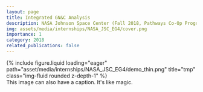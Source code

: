 ```yaml
---
layout: page
title: Integrated GN&C Analysis
description: NASA Johnson Space Center (Fall 2018, Pathways Co-Op Program)
img: assets/media/internships/NASA_JSC_EG4/cover.png
importance: 1
category: 2018
related_publications: false
---
```


<div class="row">
    <div class="col-sm mt-3 mt-md-0">
        {% include figure.liquid loading="eager" path="asset/media/internships/NASA_JSC_EG4/demo_thin.png" title="tmp" class="img-fluid rounded z-depth-1" %}
    </div>
</div>
<div class="caption">
    This image can also have a caption. It's like magic.
</div>
